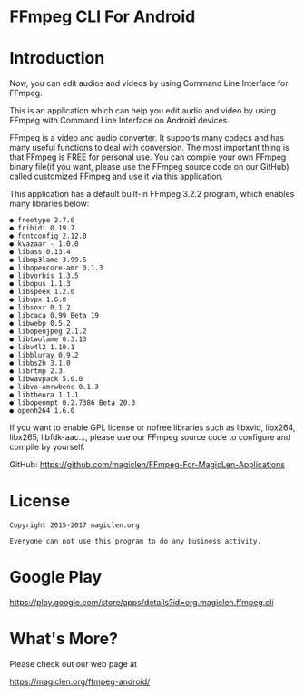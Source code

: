 FFmpeg CLI For Android
=================================

# Introduction

Now, you can edit audios and videos by using Command Line Interface for FFmpeg.

This is an application which can help you edit audio and video by using FFmpeg with Command Line Interface on Android devices.

FFmpeg is a video and audio converter. It supports many codecs and has many useful functions to deal with conversion. The most important thing is that FFmpeg is FREE for personal use. You can compile your own FFmpeg binary file(if you want, please use the FFmpeg source code on our GitHub) called customized FFmpeg and use it via this application.

This application has a default built-in FFmpeg 3.2.2 program, which enables many libraries below:

    ● freetype 2.7.0
    ● fribidi 0.19.7
    ● fontconfig 2.12.0
    ● kvazaar - 1.0.0
    ● libass 0.13.4
    ● libmp3lame 3.99.5
    ● libopencore-amr 0.1.3
    ● libvorbis 1.3.5
    ● libopus 1.1.3
    ● libspeex 1.2.0
    ● libvpx 1.6.0
    ● libsoxr 0.1.2
    ● libcaca 0.99 Beta 19
    ● libwebp 0.5.2
    ● libopenjpeg 2.1.2
    ● libtwolame 0.3.13
    ● libv4l2 1.10.1
    ● libbluray 0.9.2
    ● libbs2b 3.1.0
    ● librtmp 2.3
    ● libwavpack 5.0.0
    ● libvo-amrwbenc 0.1.3
    ● libtheora 1.1.1
    ● libopenmpt 0.2.7386 Beta 20.3
    ● openh264 1.6.0

If you want to enable GPL license or nofree libraries such as libxvid, libx264, libx265, libfdk-aac..., please use our FFmpeg source code to configure and compile by yourself.

GitHub: https://github.com/magiclen/FFmpeg-For-MagicLen-Applications

# License

    Copyright 2015-2017 magiclen.org

    Everyone can not use this program to do any business activity.

# Google Play

https://play.google.com/store/apps/details?id=org.magiclen.ffmpeg.cli

# What's More?

Please check out our web page at

https://magiclen.org/ffmpeg-android/
